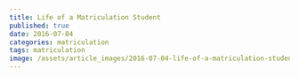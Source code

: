 ```yaml
---
title: Life of a Matriculation Student
published: true
date: 2016-07-04
categories: matriculation
tags: matriculation
image: /assets/article_images/2016-07-04-life-of-a-matriculation-student/20160129_143649.jpg
---
```

